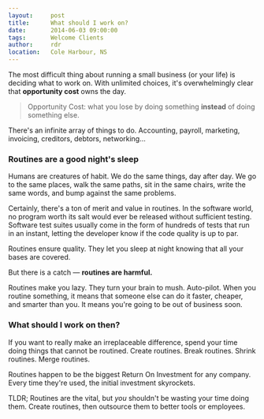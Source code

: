 ```yaml
---
layout:     post
title:      What should I work on?
date:       2014-06-03 09:00:00
tags:       Welcome Clients
author:     rdr
location:   Cole Harbour, NS
---
```


The most difficult thing about running a small business (or your life) is deciding what to work on. With unlimited choices, it's overwhelmingly clear that **opportunity cost** owns the day.

> Opportunity Cost: what you lose by doing something **instead** of doing something else.

There's an infinite array of things to do. Accounting, payroll, marketing, invoicing, creditors, debtors, networking...

### Routines are a good night's sleep<!-- more -->

Humans are creatures of habit. We do the same things, day after day. We go to the same places, walk the same paths, sit in the same chairs, write the same words, and bump against the same problems.

Certainly, there's a ton of merit and value in routines. In the software world, no program worth its salt would ever be released without sufficient testing. Software test suites usually come in the form of hundreds of tests that run in an instant, letting the developer know if the code quality is up to par.

Routines ensure quality. They let you sleep at night knowing that all your bases are covered.

But there is a catch &mdash; **routines are harmful.**

Routines make you lazy. They turn your brain to mush. Auto-pilot. When you routine something, it means that someone else can do it faster, cheaper, and smarter than you. It means you're going to be out of business soon.

### What should I work on then?

If you want to really make an irreplaceable difference, spend your time doing things that cannot be routined. Create routines. Break routines. Shrink routines. Merge routines.

Routines happen to be the biggest Return On Investment for any company. Every time they're used, the initial investment skyrockets.

TLDR; Routines are the vital, but *you* shouldn't be wasting your time doing them. Create routines, then outsource them to better tools or employees. 